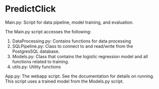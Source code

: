 # PredictClick

Main.py: Script for data pipeline, model training, and evaluation. 

  The Main.py script accesses the following:
  1. DataProcessing.py: Contains functions for data processing
  2. SQLPipeline.py: Class to connect to and read/write from the PostgresSQL database.
  3. Models.py: Class that contains the logistic regression model and all functions related to training.
  4. utils.py: Utility functions


App.py: The webapp script. See the documentation for details on running. This script uses a trained model from the Models.py script.
